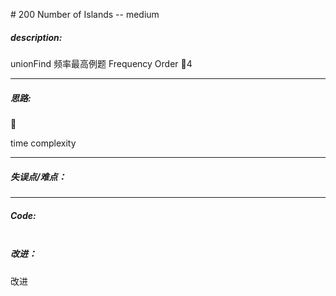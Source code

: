 \# 200 Number of Islands -- medium
##### description:
unionFind 频率最高例题
Frequency Order 4
****************
##### 思路:


time complexity
**********
##### 失误点/难点：

********
##### Code:
```java

```
##### 改进：
改进
